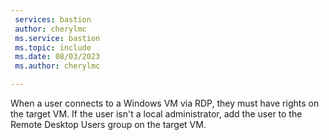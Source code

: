```yaml
---
 services: bastion
 author: cherylmc
 ms.service: bastion
 ms.topic: include
 ms.date: 08/03/2023
 ms.author: cherylmc

---
```

When a user connects to a Windows VM via RDP, they must have rights on the target VM. If the user isn't a local administrator, add the user to the Remote Desktop Users group on the target VM.
